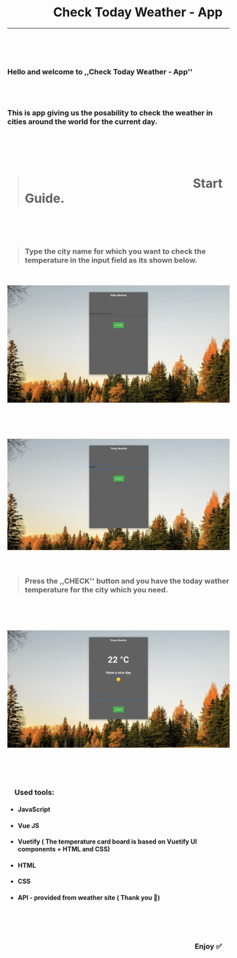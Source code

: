 # &emsp; &emsp; &emsp; Check Today Weather - App

---

<br>
<br>
<br>

### Hello and welcome to ,,Check Today Weather - App''

 <br>
 <br>

### This is app giving us the posability to check the weather in cities around the world for the current day.

###

<br>
<br>
<br>

> # &emsp; &emsp; &emsp; &emsp; &emsp; &emsp; &emsp; &emsp; &emsp; &emsp; &emsp; Start Guide.

<br>
<br>
<br>
 
 > ### Type the city name for which you want to check the temperature in the input field as its shown below.

<br>

![Image](./src/assets/pic.jpg)

<br>
<br>
<br>

![Image](./src/assets/pic1.jpg)
<br>
<br>
<br>

> ### Press the ,,CHECK'' button and you have the today wather temperature for the city which you need.

<br>
<br>
<br>

![Image](./src/assets/temperatureCheck.png)

<br>
<br>
<br>

### &emsp;Used tools:

- #### JavaScript

- #### Vue JS

- #### Vuetify ( The temperature card board is based on Vuetify UI components + HTML and CSS)

- #### HTML

- #### CSS

- #### API - provided from weather site ( Thank you 🙂)

<br>
<br>
<br>

### &emsp; &emsp; &emsp; &emsp; &emsp; &emsp; &emsp; &emsp; &emsp; &emsp; &emsp; &emsp; &emsp; &emsp; &emsp; &emsp; &emsp; &emsp; &emsp; &emsp; &emsp; Enjoy ✅
